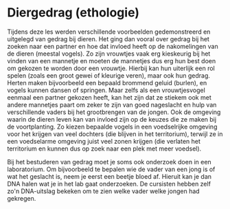 # Diergedrag (ethologie)
Tijdens deze les werden verschillende voorbeelden gedemonstreerd en uitgelegd van gedrag bij dieren. Het ging dan vooral over gedrag bij het zoeken naar een partner en hoe dat invloed heeft op de nakomelingen van de dieren (meestal vogels). Zo zijn vrouwtjes vaak erg kieskeurig bij het vinden van een mannetje en moeten de mannetjes dus erg hun best doen om gekozen te worden door een vrouwtje. Hierbij kan hun uiterlijk een rol spelen (zoals een groot gewei of kleurige veren), maar ook hun gedrag. Herten maken bijvoorbeeld een bepaald brommend geluid (burlen), en vogels kunnen dansen of springen. Maar zelfs als een vrouwtjesvogel eenmaal een partner gekozen heeft, kan het zijn dat ze stiekem ook met andere mannetjes paart om zeker te zijn van goed nageslacht en hulp van verschillende vaders bij het grootbrengen van de jongen. Ook de omgeving waarin de dieren leven kan van invloed zijn op de keuzes die ze maken bij de voortplanting. Zo kiezen bepaalde vogels in een voedselrijke omgeving voor het krijgen van veel dochters (die blijven in het territorium), terwijl ze in een voedselarme omgeving juist veel zonen krijgen (die verlaten het territorium en kunnen dus op zoek naar een plek met meer voedsel).

Bij het bestuderen van gedrag moet je soms ook onderzoek doen in een laboratorium. Om bijvoorbeeld te bepalen wie de vader van een jong is of wat het geslacht is, neem je eerst een beetje bloed af. Hieruit kan je dan DNA halen wat je in het lab gaat onderzoeken. De cursisten hebben zelf zo'n DNA-uitslag bekeken om te zien welke vader welke jongen had gekregen.

